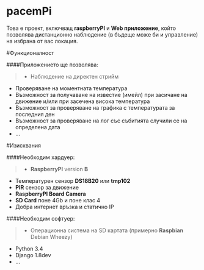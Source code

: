 pacemPi
=======

Това е проект, включващ **raspberryPI** и **Web приложение**, който позволява дистанционно наблюдение (в бъдеще може би и управление) на избрана от вас локация.

#Функционалност

####Приложението ще позволява:
>+ Наблюдение на директен стрийм
+ Проверяване на моментната температура
+ Възможност за получаване на известие (имейл) при засичане на движение и/или при засечена висока температура
+ Възможност за проверяване на графика с температурата за последния ден
+ Възможност за проверяване на лог със събитията случили се на определена дата  
+ ...

#Изисквания

####Необходим хардуер:
>+ **RaspberryPI** version **B**
+ Температурен сензор **DS18B20** или **tmp102**
+ **PIR** сензор за движение
+ **RaspberryPI Board Camera**
+ **SD Card** поне 4Gb и поне клас 4
+ Добра интернет връзка и статично IP

####Необходим софтуер: 
>+ Операционна система на SD картата (примерно **Raspbian** Debian Wheezy)
+ Python 3.4
+ Django 1.8dev
+ ... 
